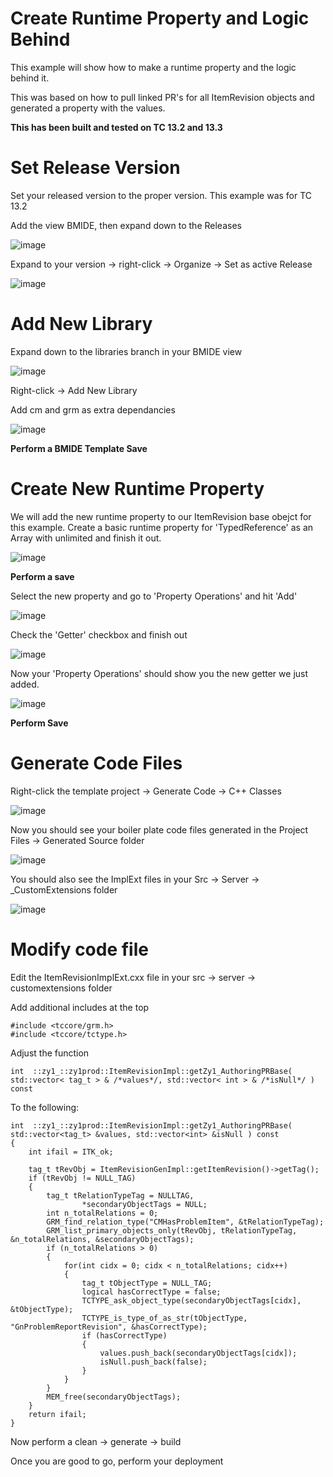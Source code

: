 <h1>Create Runtime Property and Logic Behind</h1>

This example will show how to make a runtime property and the logic behind it.

This was based on how to pull linked PR's for all ItemRevision objects and generated a property with the values.

**This has been built and tested on TC 13.2 and 13.3**

<h1>Set Release Version</h1>

Set your released version to the proper version. This example was for TC 13.2

Add the view BMIDE, then expand down to the Releases

![image](https://user-images.githubusercontent.com/12979360/153721538-c26c7d97-6aa3-403b-98b0-a7e9757c6387.png)

Expand to your version -> right-click -> Organize -> Set as active Release

![image](https://user-images.githubusercontent.com/12979360/153721623-093e373d-b06e-4b0b-b79b-6e8b852f49db.png)

<h1>Add New Library</h1>

Expand down to the libraries branch in your BMIDE view

![image](https://user-images.githubusercontent.com/12979360/153721707-be37b283-9d4d-4394-99bd-a0937a046336.png)

Right-click -> Add New Library

Add cm and grm as extra dependancies

![image](https://user-images.githubusercontent.com/12979360/153722078-60b61d70-4523-4f1d-90e0-d192f1e3c351.png)

**Perform a BMIDE Template Save**

<h1>Create New Runtime Property</h1>

We will add the new runtime property to our ItemRevision base obejct for this example. Create a basic runtime property for 'TypedReference' as an Array with unlimited and finish it out.

![image](https://user-images.githubusercontent.com/12979360/153721890-8f9534b6-57ff-4a5d-a9b3-fef6369cfcb2.png)

**Perform a save**

Select the new property and go to 'Property Operations' and hit 'Add'

![image](https://user-images.githubusercontent.com/12979360/153722033-5d695540-0631-4eb4-990e-cab176e80808.png)

Check the 'Getter' checkbox and finish out

![image](https://user-images.githubusercontent.com/12979360/153722126-63187aca-6cfd-465b-aaba-702f13b5c8a4.png)

Now your 'Property Operations' should show you the new getter we just added.

![image](https://user-images.githubusercontent.com/12979360/153722171-1566569a-60e6-4b5a-948a-1d2aaff22263.png)

**Perform Save**

<h1>Generate Code Files</h1>

Right-click the template project -> Generate Code -> C++ Classes

![image](https://user-images.githubusercontent.com/12979360/153771626-fa068c33-c099-43c5-b994-acdf26deab47.png)

Now you should see your boiler plate code files generated in the Project Files -> Generated Source folder

![image](https://user-images.githubusercontent.com/12979360/153771697-6cf2cdd9-8537-4ebd-aca6-224a3250498a.png)

You should also see the ImplExt files in your Src -> Server -> _CustomExtensions folder

![image](https://user-images.githubusercontent.com/12979360/153771792-48bddd18-c734-4f2c-8d5f-7b53f406415b.png)

<h1>Modify code file</h1>

Edit the ItemRevisionImplExt.cxx file in your src -> server -> customextensions folder

Add additional includes at the top

    #include <tccore/grm.h>
    #include <tccore/tctype.h>

Adjust the function

    int  ::zy1_::zy1prod::ItemRevisionImpl::getZy1_AuthoringPRBase( std::vector< tag_t > & /*values*/, std::vector< int > & /*isNull*/ ) const
    
To the following:

	int  ::zy1_::zy1prod::ItemRevisionImpl::getZy1_AuthoringPRBase( std::vector<tag_t> &values, std::vector<int> &isNull ) const
	{
		int ifail = ITK_ok;

		tag_t tRevObj = ItemRevisionGenImpl::getItemRevision()->getTag();
		if (tRevObj != NULL_TAG)
		{
			tag_t tRelationTypeTag = NULLTAG,
					*secondaryObjectTags = NULL;
			int n_totalRelations = 0;
			GRM_find_relation_type("CMHasProblemItem", &tRelationTypeTag);
			GRM_list_primary_objects_only(tRevObj, tRelationTypeTag, &n_totalRelations, &secondaryObjectTags);
			if (n_totalRelations > 0)
			{
				for(int cidx = 0; cidx < n_totalRelations; cidx++)
				{
					tag_t tObjectType = NULL_TAG;
					logical hasCorrectType = false;
					TCTYPE_ask_object_type(secondaryObjectTags[cidx], &tObjectType);
					TCTYPE_is_type_of_as_str(tObjectType, "GnProblemReportRevision", &hasCorrectType);
					if (hasCorrectType)
					{
						values.push_back(secondaryObjectTags[cidx]);
						isNull.push_back(false);
					}
				}
			}
			MEM_free(secondaryObjectTags);
		}
		return ifail;
	}
  
Now perform a clean -> generate -> build

Once you are good to go, perform your deployment
